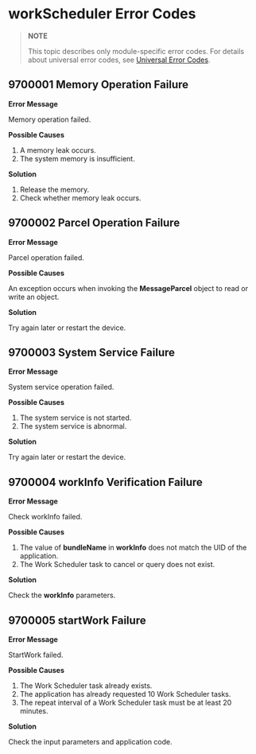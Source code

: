 # workScheduler Error Codes

> **NOTE**
>
> This topic describes only module-specific error codes. For details about universal error codes, see [Universal Error Codes](../errorcode-universal.md).

## 9700001 Memory Operation Failure

**Error Message**

Memory operation failed.

**Possible Causes**

1. A memory leak occurs.
2. The system memory is insufficient.

**Solution**

1. Release the memory.
2. Check whether memory leak occurs.

## 9700002 Parcel Operation Failure

**Error Message**

Parcel operation failed.

**Possible Causes**

An exception occurs when invoking the **MessageParcel** object to read or write an object.

**Solution**

Try again later or restart the device.

## 9700003 System Service Failure

**Error Message**

System service operation failed.

**Possible Causes**

1. The system service is not started.
2. The system service is abnormal.

**Solution**

Try again later or restart the device.

## 9700004 workInfo Verification Failure

**Error Message**

Check workInfo failed.

**Possible Causes**

1. The value of **bundleName** in **workInfo** does not match the UID of the application.
2. The Work Scheduler task to cancel or query does not exist.

**Solution**

Check the **workInfo** parameters.

## 9700005 startWork Failure

**Error Message**

StartWork failed.

**Possible Causes**

1. The Work Scheduler task already exists.
2. The application has already requested 10 Work Scheduler tasks.
3. The repeat interval of a Work Scheduler task must be at least 20 minutes.

**Solution**

Check the input parameters and application code.
